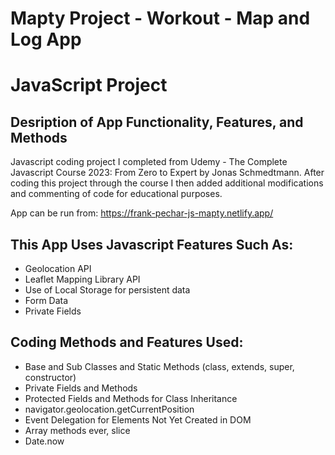 # Mapty Project -  Workout - Map and Log App 
# JavaScript Project
## Desription of App Functionality, Features, and Methods

Javascript coding project I completed from Udemy - The Complete Javascript Course 2023: From Zero to Expert by Jonas Schmedtmann. After coding this project through the course I then added additional modifications and commenting of code for educational purposes.

App can be run from: https://frank-pechar-js-mapty.netlify.app/

## This App Uses Javascript Features Such As:

- Geolocation API 
- Leaflet Mapping Library API
- Use of Local Storage for persistent data
- Form Data
- Private Fields

## Coding Methods and Features Used:

- Base and Sub Classes and Static Methods (class, extends, super, constructor)
- Private Fields and Methods
- Protected Fields and Methods for Class Inheritance
- navigator.geolocation.getCurrentPosition
- Event Delegation for Elements Not Yet Created in DOM
- Array methods ever, slice
- Date.now

